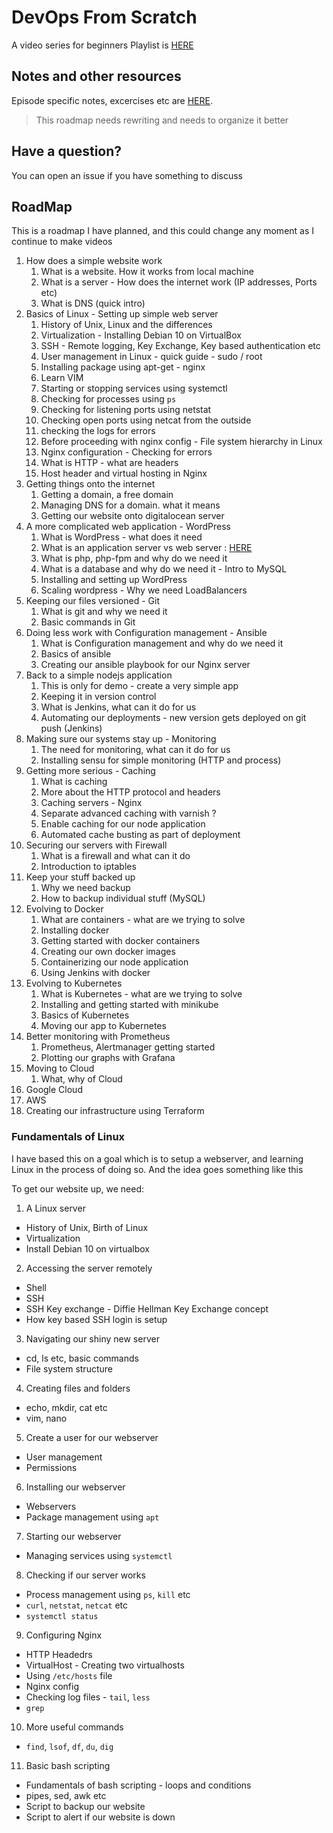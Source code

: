 # DevOps From Scratch

A video series for beginners
Playlist is [HERE](https://www.youtube.com/playlist?list=PLxYCgfC5WpnsAg5LddfjlidAHJNqRUN14)


## Notes and other resources
Episode specific notes, excercises etc are [HERE](episodes). 


> This roadmap needs rewriting and needs to organize it better

## Have a question?

You can open an issue if you have something to discuss

## RoadMap

This is a roadmap I have planned, and this could change any moment as I continue to make videos


1. How does a simple website work
    1. What is a website. How it works from local machine
    2. What is a server - How does the internet work (IP addresses, Ports etc)
    3. What is DNS (quick intro)
2. Basics of Linux - Setting up simple web server
    1. History of Unix, Linux and the differences
    2. Virtualization - Installing Debian 10 on VirtualBox
    6. SSH - Remote logging, Key Exchange, Key based authentication etc
    7. User management in Linux - quick guide - sudo / root
    8. Installing package using apt-get - nginx
    9. Learn VIM
    10. Starting or stopping services using systemctl
    11. Checking for processes using `ps`
    13. Checking for listening ports using netstat
    14. Checking open ports using netcat from the outside
    15. checking the logs for errors
    16. Before proceeding with nginx config - File system hierarchy in Linux
    17. Nginx configuration - Checking for errors
    18. What is HTTP - what are headers
    19. Host header and virtual hosting in Nginx
3. Getting things onto the internet
    1. Getting a domain, a free domain
    2. Managing DNS for a domain. what it means
    3. Getting our website onto digitalocean server
4. A more complicated web application - WordPress
    1. What is WordPress - what does it need
    2. What is an application server vs web server : [HERE](https://www.nginx.com/resources/glossary/application-server-vs-web-server/)
    3. What is php, php-fpm and why do we need it
    4. What is a database and why do we need it - Intro to MySQL
    5. Installing and setting up WordPress
    6. Scaling wordpress - Why we need LoadBalancers
5. Keeping our files versioned - Git
    1. What is git and why we need it
    2. Basic commands in Git
6. Doing less work with Configuration management - Ansible
    1. What is Configuration management and why do we need it
    2. Basics of ansible
    3. Creating our ansible playbook for our Nginx server
7. Back to a simple nodejs application
    1. This is only for demo - create a very simple app
    2. Keeping it in version control
    3. What is Jenkins, what can it do for us
    4. Automating our deployments - new version gets deployed on git push (Jenkins)
8. Making sure our systems stay up - Monitoring
    1. The need for monitoring, what can it do for us
    2. Installing sensu for simple monitoring (HTTP and process)
9. Getting more serious - Caching
    1. What is caching
    2. More about the HTTP protocol and headers
    3. Caching servers - Nginx
    4. Separate advanced caching with varnish ?
    5. Enable caching for our node application
    6. Automated cache busting as part of deployment
10. Securing our servers with Firewall
    1. What is a firewall and what can it do
    2. Introduction to iptables
11. Keep your stuff backed up
    1. Why we need backup
    2. How to backup individual stuff (MySQL)
12. Evolving to Docker 
    1. What are containers - what are we trying to solve
    2. Installing docker
    3. Getting started with docker containers
    4. Creating our own docker images
    5. Containerizing our node application
    6. Using Jenkins with docker
13. Evolving to Kubernetes
    1. What is Kubernetes - what are we trying to solve
    2. Installing and getting started with minikube
    3. Basics of Kubernetes
    4. Moving our app to Kubernetes
14. Better monitoring with Prometheus
    1. Prometheus, Alertmanager getting started
    2. Plotting our graphs with Grafana
15. Moving to Cloud
    1. What, why of Cloud
16. Google Cloud
17. AWS
18. Creating our infrastructure using Terraform

### Fundamentals of Linux

I have based this on a goal which is to setup a webserver, and learning Linux in the process of doing so.
And the idea goes something like this

To get our website up, we need:
1. A Linux server
  - History of Unix, Birth of Linux
  - Virtualization
  - Install Debian 10 on virtualbox
2. Accessing the server remotely
  - Shell
  - SSH
  - SSH Key exchange - Diffie Hellman Key Exchange concept
  - How key based SSH login is setup
3. Navigating our shiny new server
  - cd, ls etc, basic commands
  - File system structure
4. Creating files and folders
  - echo, mkdir, cat etc
  - vim, nano
5. Create a user for our webserver
  - User management
  - Permissions
6. Installing our webserver
  - Webservers
  - Package management using `apt`
7. Starting our webserver
  - Managing services using `systemctl`
8. Checking if our server works
  - Process management using `ps`, `kill` etc
  - `curl`, `netstat`, `netcat` etc
  - `systemctl status`
9. Configuring Nginx
  - HTTP Headedrs
  - VirtualHost - Creating two virtualhosts
  - Using `/etc/hosts` file
  - Nginx config
  - Checking log files - `tail`, `less`
  - `grep`
10. More useful commands
  - `find`, `lsof`, `df`, `du`, `dig`
11. Basic bash scripting
  - Fundamentals of bash scripting - loops and conditions
  - pipes, sed, awk etc
  - Script to backup our website
  - Script to alert if our website is down
